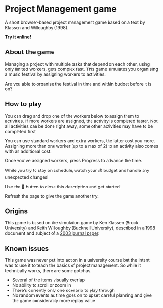 # Project Management game
A short browser-based project management game based on a text by Klassen and Willoughby (1998).

__[Try it online!](https://dvangennip.github.io/Project-Management-game/)__

## About the game
Managing a project with multiple tasks that depend on each other, using only limited workers, gets complex fast. This game simulates you organising a music festival by assigning workers to activities.

Are you able to organise the festival in time and within budget before it is on?

## How to play
You can drag and drop one of the workers below to assign them to activities. If more workers are assigned, the activity is completed faster. Not all activities can be done right away, some other activities may have to be completed first.

You can use standard workers and extra workers, the latter cost you more. Assigning more than one worker (up to a max of 2) to an activity also comes with an additional cost.

Once you've assigned workers, press Progress to advance the time.

While you try to stay on schedule, watch your 💰 budget and handle any unexpected changes!

Use the 🔺 button to close this description and get started.

Refresh the page to give the game another try.

## Origins
This game is based on the simulation game by Ken Klassen (Brock University) and Keith Willoughby (Bucknell University), described in a 1998 document and subject of a [2003 journal paper][1].

## Known issues
This game was never put into action in a university course but the intent was to use it to teach the basics of project management. So while it technically works, there are some gotchas.
- Several of the items visually overlap
- No ability to scroll or zoom in
- There’s currently only one scenario to play through
- No random events as time goes on to upset careful planning and give the game considerably more replay value

[1]:	https://www.informingscience.org/Publications/306